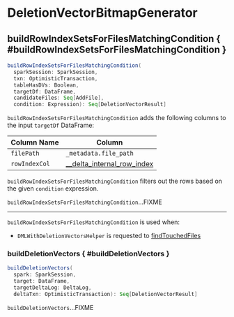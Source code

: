 # DeletionVectorBitmapGenerator

## buildRowIndexSetsForFilesMatchingCondition { #buildRowIndexSetsForFilesMatchingCondition }

```scala
buildRowIndexSetsForFilesMatchingCondition(
  sparkSession: SparkSession,
  txn: OptimisticTransaction,
  tableHasDVs: Boolean,
  targetDf: DataFrame,
  candidateFiles: Seq[AddFile],
  condition: Expression): Seq[DeletionVectorResult]
```

`buildRowIndexSetsForFilesMatchingCondition` adds the following columns to the input `targetDf` DataFrame:

Column Name | Column
------------|-------
 `filePath` | `_metadata.file_path`
 `rowIndexCol` | [__delta_internal_row_index](../DeltaParquetFileFormat.md#ROW_INDEX_COLUMN_NAME)

`buildRowIndexSetsForFilesMatchingCondition` filters out the rows based on the given `condition` expression.

`buildRowIndexSetsForFilesMatchingCondition`...FIXME

---

`buildRowIndexSetsForFilesMatchingCondition` is used when:

* `DMLWithDeletionVectorsHelper` is requested to [findTouchedFiles](DMLWithDeletionVectorsHelper.md#findTouchedFiles)

### buildDeletionVectors { #buildDeletionVectors }

```scala
buildDeletionVectors(
  spark: SparkSession,
  target: DataFrame,
  targetDeltaLog: DeltaLog,
  deltaTxn: OptimisticTransaction): Seq[DeletionVectorResult]
```

`buildDeletionVectors`...FIXME
